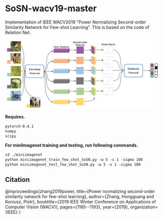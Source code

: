 # SoSN-wacv19-master

Implementation of IEEE WACV2019 "Power Normalizing Second-order Similarity Network for Few-shot Learning".
This is based on the code of Relation Net.

![Pipline of SoSN](docs/sosn.png)

__Requires.__
```
pytorch-0.4.1
numpy
scipy
```

__For miniImagenet training and testing, run following commands.__

```
cd ./miniimagenet
python miniimagenet_train_few_shot_SoSN.py -w 5 -s 1 -sigma 100
python miniimagenet_test_few_shot_SoSN.py -w 5 -s 1 -sigma 100
```

## Citation
@inproceedings{zhang2019power,
  title={Power normalizing second-order similarity network for few-shot learning},
  author={Zhang, Hongguang and Koniusz, Piotr},
  booktitle={2019 IEEE Winter Conference on Applications of Computer Vision (WACV)},
  pages={1185--1193},
  year={2019},
  organization={IEEE}
}

